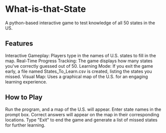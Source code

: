 # What-is-that-State
A python-based interactive game to test knowledge of all 50 states in the US.

## Features
Interactive Gameplay: Players type in the names of U.S. states to fill in the map.
Real-Time Progress Tracking: The game displays how many states you've correctly guessed out of 50.
Learning Mode: If you exit the game early, a file named States_To_Learn.csv is created, listing the states you missed.
Visual Map: Uses a graphical map of the U.S. for an engaging learning experience.

## How to Play
Run the program, and a map of the U.S. will appear.
Enter state names in the prompt box. Correct answers will appear on the map in their corresponding locations.
Type "Exit" to end the game and generate a list of missed states for further learning.
